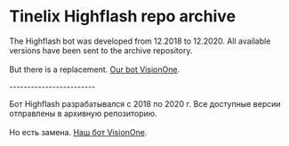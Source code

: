 <h1>Tinelix Highflash repo archive</h1>
The Highflash bot was developed from 12.2018 to 12.2020. All available versions have been sent to the archive repository.<br><br>
But there is a replacement. <a href="https://github.com/tinelix/visionbot">Our bot VisionOne</a>.<p>
<p>------------------------
<p>Бот Highflash разрабатывался с 2018 по 2020 г. Все доступные версии отправлены в архивную репозиторию.<br><br>
Но есть замена. <a href="https://github.com/tinelix/visionbot">Наш бот VisionOne</a>.
